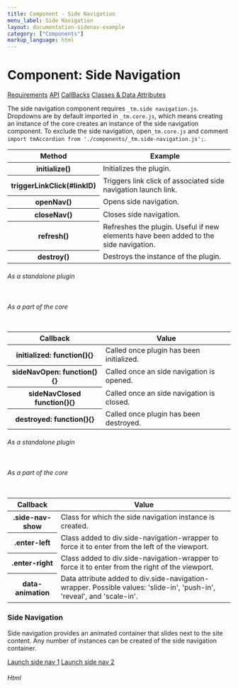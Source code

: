 ```yaml
---
title: Component - Side Navigation
menu_label: Side Navigation
layout: documentation-sidenav-example
category: ["Components"]
markup_language: html
---
```


<div class="section-block">
  <div class="row pt-40 pt-md-40">
    <!-- Content Inner -->
    <div class="col w-9/12 w-md-full order-2 content-inner">
      <h1 class="font-light">Component: Side Navigation</h1>
      <div class="tabs rounded">
        <div class="tab-nav button-nav left">
          <a href="#tabs-1-pane-1" class="button border-b border-2 active bg-transparent bg-hover-transparent border-grey-lightest border-hover-grey-lightest color-grey-dark color-hover-grey-darkest border-active-primary color-active-primary">Requirements</a>
          <a href="#tabs-1-pane-2" class="button border-b border-2 bg-transparent bg-hover-transparent border-grey-lightest border-hover-grey-lightest color-grey-dark color-hover-grey-darkest border-active-primary color-active-primary">API</a>
          <a href="#tabs-1-pane-3" class="button border-b border-2 bg-transparent bg-hover-transparent border-grey-lightest border-hover-grey-lightest color-grey-dark color-hover-grey-darkest border-active-primary color-active-primary">CallBacks</a>
          <a href="#tabs-1-pane-4" class="button border-b border-2 bg-transparent bg-hover-transparent border-grey-lightest border-hover-grey-lightest color-grey-dark color-hover-grey-darkest border-active-primary color-active-primary">Classes &amp; Data Attributes</a>
        </div>
        <div class="tab-panes px-0 rounded rounded-sm-b border-transparent">
          <div id="tabs-1-pane-1" class="active animate-in">
            <div class="tab-content">
              <p class="mb-0">The side navigation component requires <code class="color-indigo font-bold">_tm.side navigation.js</code>. Dropdowns are by default imported in <code class="color-indigo font-bold">_tm.core.js</code>, which means creating an instance of the core creates an instance of the side navigation component. To exclude the side navigation, open<code class="color-indigo font-bold">_tm.core.js</code> and comment <code class="color-indigo font-bold">import tmAccordion from './components/_tm.side-navigation.js';</code>.</p>
            </div>
          </div>
          <div id="tabs-1-pane-2">
            <div class="tab-content">
              <!-- Classes -->
              <div class="table-scrollable">
                <table class="table size-md mb-0 rounded bg-white">
                  <thead>
                    <tr>
                      <th> Method </th>
                      <th> Example </th>
                    </tr>
                  </thead>
                  <tbody class="font-mono">
                    <tr>
                      <th class="color-indigo">initialize()</th>
                      <td> Initializes the plugin. </td>
                    </tr>
                    <tr>
                      <th class="color-indigo">triggerLinkClick(#linkID)</th>
                      <td> Triggers link click of associated side navigation launch link. </td>
                    </tr>
                    <tr>
                      <th class="color-indigo">openNav()</th>
                      <td> Opens side navigation. </td>
                    </tr>
                    <tr>
                      <th class="color-indigo">closeNav()</th>
                      <td> Closes side navigation. </td>
                    </tr>
                    <tr>
                      <th class="color-indigo">refresh()</th>
                      <td> Refreshes the plugin. Useful if new elements have been added to the side navigation. </td>
                    </tr>
                    <tr>
                      <th class="color-indigo">destroy()</th>
                      <td> Destroys the instance of the plugin. </td>
                    </tr>
                  </tbody>
                </table>
              </div>
              <!-- Classes End -->
              <!-- code -->
              <h6 class="uppercase">As a standalone plugin</h6>
              <div class="rounded p-20 overflow-y-scroll mb-0 bg-gradient-grey-ultralight border-l border-4 border-solid border-indigo">
                <pre class="m-0 language-js"><code class="inline-block scrolling-touch"><!--let sidenavigation = new tmSideNavigation('.show-side-nav');
sidenavigation.method();
--></code></pre>
              </div>
              <!-- code -->
              <!-- code -->
              <h6 class="uppercase">As a part of the core</h6>
              <div class="rounded p-20 overflow-y-scroll mb-0 bg-gradient-grey-ultralight border-l border-4 border-solid border-indigo">
                <pre class="m-0 language-js"><code class="inline-block scrolling-touch"><!--timber.sidenavigation.method();
--></code></pre>
              </div>
              <!-- code -->
            </div>
          </div>
          <div id="tabs-1-pane-3">
            <div class="tab-content">
              <!-- Classes -->
              <div class="table-scrollable">
                <table class="table size-md mb-0 rounded bg-white">
                  <thead>
                    <tr>
                      <th> Callback </th>
                      <th> Value </th>
                    </tr>
                  </thead>
                  <tbody class="font-mono">
                    <tr>
                      <th class="color-indigo">initialized: function(){}</th>
                      <td> Called once plugin has been initialized. </td>
                    </tr>
                    <tr>
                      <th class="color-indigo">sideNavOpen: function(){}</th>
                      <td> Called once an side navigation is opened. </td>
                    </tr>
                    <tr>
                      <th class="color-indigo">sideNavClosed function(){}</th>
                      <td> Called once an side navigation is closed. </td>
                    </tr>
                    <tr>
                      <th class="color-indigo">destroyed: function(){}</th>
                      <td> Called once plugin has been destroyed. </td>
                    </tr>
                  </tbody>
                </table>
              </div>
              <!-- Classes End -->
              <!-- code -->
              <h6 class="uppercase">As a standalone plugin</h6>
              <div class="rounded p-20 overflow-y-scroll mb-0 bg-gradient-grey-ultralight border-l border-4 border-solid border-indigo">
                <pre class="m-0 language-js"><code class="inline-block scrolling-touch"><!--let sidenavigation = new tmSideNavigation('.show-side-nav',{
	callback:function(){}
});
--></code></pre>
              </div>
              <!-- code -->
              <!-- code -->
              <h6 class="uppercase">As a part of the core</h6>
              <div class="rounded p-20 overflow-y-scroll mb-0 bg-gradient-grey-ultralight border-l border-4 border-solid border-indigo">
                <pre class="m-0 language-js"><code class="inline-block scrolling-touch"><!--timber.module.sidenavigation.settings.callback = function(){};
--></code></pre>
              </div>
              <!-- code -->
            </div>
          </div>
          <div id="tabs-1-pane-4">
            <div class="tab-content">
              <!-- Classes -->
              <div class="table-scrollable">
                <table class="table size-md mb-0 rounded bg-white">
                  <thead>
                    <tr>
                      <th> Callback </th>
                      <th> Value </th>
                    </tr>
                  </thead>
                  <tbody class="font-mono">
                    <tr>
                      <th class="color-indigo">.side-nav-show</th>
                      <td> Class for which the side navigation instance is created. </td>
                    </tr>
                    <tr>
                      <th class="color-indigo">.enter-left</th>
                      <td> Class added to div.side-navigation-wrapper to force it to enter from the left of the viewport. </td>
                    </tr>
                    <tr>
                      <th class="color-indigo">.enter-right</th>
                      <td> Class added to div.side-navigation-wrapper to force it to enter from the right of the viewport. </td>
                    </tr>
                    <tr>
                      <th class="color-indigo">data-animation</th>
                      <td> Data attribute added to div.side-navigation-wrapper. Possible values: 'slide-in', 'push-in', 'reveal', and 'scale-in'. </td>
                    </tr>
                  </tbody>
                </table>
              </div>
              <!-- Classes End -->
            </div>
          </div>
        </div>
      </div>
      <!-- Demo Block -->
      <div class="demo-block mt-80">
        <h3 class="font-light">Side Navigation</h3>
        <p>Side navigation provides an animated container that slides next to the site content. Any number of instances can be created of the side navigation container.</p>
        <a href="#side-nav-1" class="button rounded side-nav-show bg-active-grey-darker">Launch side nav 1</a>
        <a href="#side-nav-2" class="button rounded side-nav-show bg-active-grey-darker">Launch side nav 2</a>
        <a href="#side-nav-1" class="inline-block navigation-show side-nav-show">
            <span></span>
            <span></span>
            <span></span>
        </a>
      </div>
      <!-- Demo Block End -->
      <!-- code -->
      <h6 class="uppercase">Html</h6>
      <div class="rounded p-20 overflow-y-scroll mb-0 bg-gradient-grey-ultralight border-l border-4 border-solid border-indigo">
        <pre class="m-0 language-html"><code class="inline-block scrolling-touch"><!--<a href="#side-nav-1" class="button rounded side-nav-show">Launch side nav 1</a>
<a href="#side-nav-2" class="button rounded side-nav-show">Launch side nav 2</a>
--></code></pre>
      </div>
      <!-- code -->
    </div>
    <!-- Content Inner End -->
		<!-- {{ sidebar }} -->
  </div>
</div>

